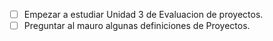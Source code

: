 - [ ] Empezar a estudiar Unidad 3 de Evaluacion de proyectos.
- [ ] Preguntar al mauro algunas definiciones de Proyectos.